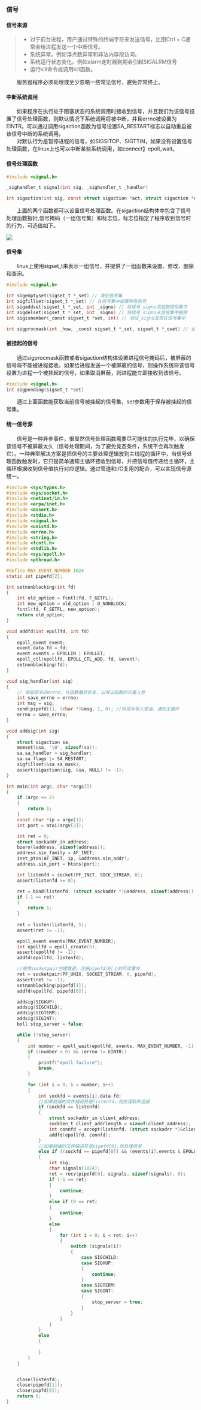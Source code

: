 ### 信号

#### 信号来源

> * 对于前台进程，用户通过特殊的终端字符来发送信号，比图Ctrl + C通常会给进程发送一个中断信号。
> * 系统异常。例如浮点数异常和非法内存段访问。
> * 系统运行状态变化。例如alarm定时器到期会引起SIGALRM信号
> * 运行kill命令或调用kill函数。

&emsp;&emsp;服务器程序必须处理或至少忽略一些常见信号，避免异常终止。  

#### 中断系统调用

&emsp;&emsp;如果程序在执行处于阻塞状态的系统调用时接收到信号，并且我们为该信号设置了信号处理函数，则默认情况下系统调用将被中断，并且errno被设置为EINTR。可以通过调用sigaction函数为信号设置SA_RESTART标志以自动重启被该信号中断的系统调用。  
&emsp;&emsp;对默认行为是暂停进程的信号，如SIGSITOP、SIGTTIN，如果没有设置信号处理函数，在linux上也可以中断某些系统调用，如connect】epoll_wait。

#### 信号处理函数

```C
#include <signal.h>

_sighandler_t signal(int sig, _sighandler_t _handler)

int sigaction(int sig, const struct sigaction *act, struct sigaction *oact)
```

&emsp;&emsp;上面的两个函数都可以设置信号处理函数。在sigaction结构体中包含了信号处理函数指针,信号掩码（一组信号集）和标志位，标志位指定了程序收到信号时的行为，可选值如下。

<img src="./image/信号/信号01.png"/>

#### 信号集

&emsp;&emsp;linux上使用sigset_t来表示一组信号，并提供了一组函数来设置、修改、删除和查询。

```C
#include <signal.h>

int sigemptyset(sigset_t *_set) // 清空信号集
int sigfillset(sigset_t *_set) // 在信号集中设置所有信号
int sigaddset(sigset_t *_set, int _signo) // 将信号_signo添加到信号集中
int sigdelset(sigset_t *_set, int _signo) // 将信号_signo从信号集中删除
int sigismember(_const sigset_t *set, int) // 测试_signo是否在信号集中

int sigprocmask(int _how, _const sigset_t *_set, sigset_t *_oset) // 设置进程掩码
```

#### 被挂起的信号

&emsp;&emsp;通过sigprocmask函数或者sigaction结构体设置进程信号掩码后，被屏蔽的信号将不能被进程接收。如果给进程发送一个被屏蔽的信号，则操作系统将该信号设置为进程一个被挂起的信号，如果取消屏蔽，则进程能立即接收到该信号。

```C
#include <signal.h>
int sigpending(sigset_t *set)
```

&emsp;&emsp;通过上面函数能获取当前信号被挂起的信号集，set参数用于保存被挂起的信号集。

#### 统一信号源

&emsp;&emsp;信号是一种异步事件，很显然信号处理函数需要尽可能快的执行完毕，以确保该信号不被屏蔽太久（信号处理期间，为了避免竞态条件，系统不会再次触发它）。一种典型解决方案是把信号的主要处理逻辑放到主线程的循环中，当信号处理函数触发时，它只是简单通知主循环接收到信号，并把信号值传递给主循环，主循环根据收到信号值执行对应逻辑。通过管道和I/O复用的配合，可以实现信号源统一。

```C
#include <sys/types.h>
#include <sys/socket.h>
#include <netinet/in.h>
#include <arpa/inet.h>
#include <assert.h>
#include <stdio.h>
#include <signal.h>
#include <unistd.h>
#include <errno.h>
#include <string.h>
#include <fcntl.h>
#include <stdlib.h>
#include <sys/epoll.h>
#include <pthread.h>

#define MAX_EVENT_NUMBER 1024
static int pipefd[2];

int setnonblocking(int fd)
{
    int old_option = fcntl(fd, F_GETFL);
    int new_option = old_option | O_NONBLOCK;
    fcntl(fd, F_SETFL, new_option);
    return old_option;
}

void addfd(int epollfd, int fd)
{
    epoll_event event;
    event.data.fd = fd;
    event.events = EPOLLIN | EPOLLET;
    epoll_ctl(epollfd, EPOLL_CTL_ADD, fd, &event);
    setnonblocking(fd);
}

void sig_handler(int sig)
{
    // 保留原来的errno，在函数最后恢复，以保证函数的可重入性
    int save_errno = errno;
    int msg = sig;
    send(pipefd[1], (char *)&msg, 1, 0); //将信号写入管道，通知主循环
    errno = save_errno;
}

void addsig(int sig)
{
    struct sigaction sa;
    memset(&sa, '\0', sizeof(sa));
    sa.sa_handler = sig_handler;
    sa.sa_flags |= SA_RESTART;
    sigfillset(&sa.sa_mask);
    assert(sigaction(sig, &sa, NULL) != -1);
}

int main(int argc, char *argc[])
{
    if (argc <= 2)
    {
        return 1;
    }
    const char *ip = argv[1];
    int port = atoi(argv[2]);

    int ret = 0;
    struct sockaddr_in address;
    bzero(&address, sizeof(address));
    address.sin_family = AF_INET;
    inet_pton(AF_INET, ip, &address.sin_addr);
    address.sin_port = htons(port);

    int listenfd = socket(PF_INET, SOCK_STREAM, 0);
    assert(listenfd >= 0);

    ret = bind(listenfd, (struct sockaddr *)&address, sizeof(address));
    if (-1 == ret)
    {
        return 1;
    }
    
    ret = listen(listenfd, 5);
    assert(ret != -1);

    epoll_event events[MAX_EVENT_NUMBER];
    int epollfd = epoll_create(5);
    assert(epollfd != -1);
    addfd(epollfd, listenfd);

    //使用socketpair创建管道，注册pipefd[0]上的可读事件
    ret = socketpair(PF_UNIX, SOCKET_STREAM, 0, pipefd);
    assert(ret != -1);
    setnonblocking(pipefd[1]);
    addfd(epollfd, pipefd[0]);

    addsig(SIGHUP);
    addsig(SIGCHILD);
    addsig(SIGTERM);
    addsig(SIGINT);
    boll stop_server = false;

    while (!stop_server)
    {
        int number = epoll_wait(epollfd, events, MAX_EVENT_NUMBER, -1);
        if ((number < 0) && (errno != EINTR))
        {
            printf("epoll failure");
            break;
        }

        for (int i = 0; i < number; i++)
        {
            int sockfd = events[i].data.fd;
            //如果就绪的文件描述符是listenfd，则处理新的连接
            if (sockfd == listenfd)
            {
                struct sockaddr_in client_address;
                socklen_t client_addrlength = sizeof(client_address);
                int connfd = accept(listenfd, (struct sockadrr *)&client_address, &client_addrlength);
                addfd(epollfd, connfd);
            }
            //如果就绪的文件描述符是pipefd[0],则处理信号
            else if ((sockfd == pipefd[0]) && (events[i].events & EPOLLIN))
            {
                int sig;
                char signals[1024];
                ret = recv(pipefd[0], signals, sizeof(signals), 0);
                if (-1 == ret)
                {
                    continue;
                }
                else if (0 == ret)
                {
                    continue;
                }
                else
                {
                    for (int i = 0; i < ret; i++)
                    {
                        switch (signals[i])
                        {
                            case SIGCHILD:
                            case SIGHUP:
                            {
                                continue;
                            }
                            case SIGTERM:
                            case SIGINT:
                            {
                                stop_server = true;
                            }
                        }
                    }
                }
            }
            else
            {
                
            }
        }
    }


    close(listenfd);
    close(pipefd[1]);
    close(pipfd[0]);
    return 0;
}
```


